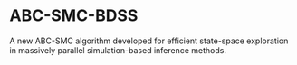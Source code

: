 # ABC-SMC-BDSS
A new ABC-SMC algorithm developed for efficient state-space exploration in massively parallel simulation-based inference methods.

